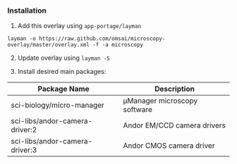 ### Installation

1.  Add this overlay using `app-portage/layman`
```
layman -o https://raw.github.com/omsai/microscopy-overlay/master/overlay.xml -f -a microscopy
```

2.  Update overlay using `layman -S`

3. Install desired main packages:

Package Name | Description
------------ | ------------
sci-biology/micro-manager | µManager microscopy software
sci-libs/andor-camera-driver:2 | Andor EM/CCD camera drivers
sci-libs/andor-camera-driver:3 | Andor CMOS camera driver
